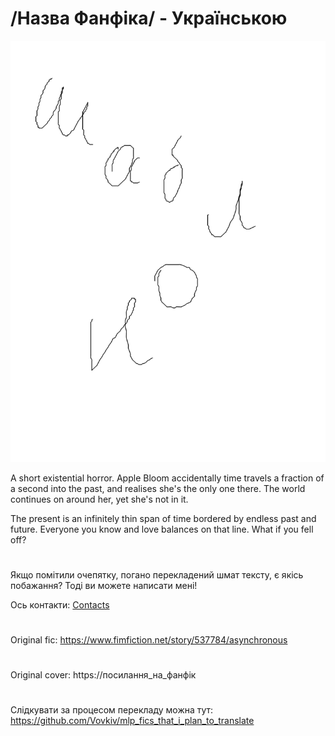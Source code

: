 # /Назва Фанфіка/ - Українською
![обкладинка](https://github.com/Vovkiv/Asynchronous-ukr/blob/main/src/cover-ukr.png?raw=true)

A short existential horror. Apple Bloom accidentally time travels a fraction of a second into the past, and realises she's the only one there. The world continues on around her, yet she's not in it.

The present is an infinitely thin span of time bordered by endless past and future. Everyone you know and love balances on that line. What if you fell off?
#
Якщо помітили очепятку, погано перекладений шмат тексту, є якісь побажання?
Тоді ви можете написати мені!

Ось контакти: [Contacts](https://github.com/Vovkiv/mlp_fics_that_i_plan_to_translate/tree/main#contacts)

#
Original fic: https://www.fimfiction.net/story/537784/asynchronous

#
Original cover: https://посилання_на_фанфік

# 
Слідкувати за процесом перекладу можна тут:
https://github.com/Vovkiv/mlp_fics_that_i_plan_to_translate

